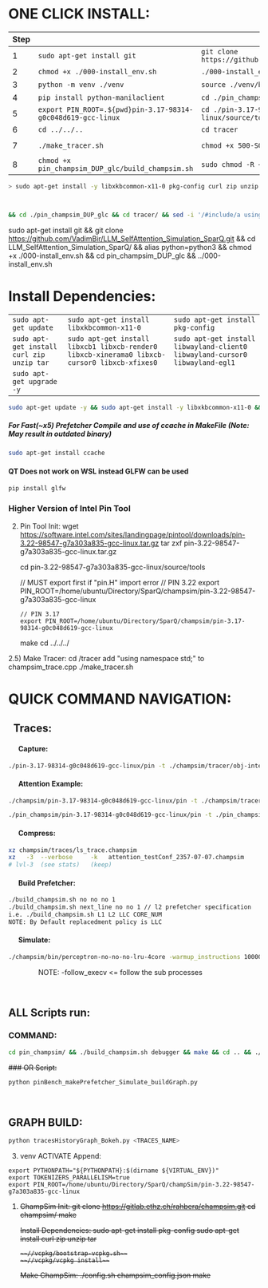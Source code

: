 
# ONE CLICK INSTALL:
| Step |  |  |  |
|---|---|---|---|
| 1 | `sudo apt-get install git` | `git clone https://github.com/VadimBir/LLM_SelfAttention_Simulation_SparQ.git` | `cd LLM_SelfAttention_Simulation_SparQ/` |
| 2 | `chmod +x ./000-install_env.sh` | `./000-install_env.sh` | `alias python=python3` |
| 3 | `python -m venv ./venv` | `source ./venv/bin/activate` | `pip install -r ./requirements.txt` |
| 4 | `pip install python-manilaclient` | `cd ./pin_champsim_DUP_glc` | `make` |
| 5 | `export PIN_ROOT=.${pwd}pin-3.17-98314-g0c048d619-gcc-linux` | `cd ./pin-3.17-98314-g0c048d619-gcc-linux/source/tools/ManualExamples` | `make` |
| 6 | `cd ../../..` | `cd tracer` | `chmod +x ./make_tracer.sh` |
| 7 | `./make_tracer.sh` | `chmod +x 500-SOTA_PrefetcherSim_Runner.sh` | `chmod +x pin_champsim/build_champsim.sh` |
| 8 | `chmod +x pin_champsim_DUP_glc/build_champsim.sh` | `sudo chmod -R +x LLM_SelfAttention_Simulation_SparQ/` |  |


```bash
> sudo apt-get install -y libxkbcommon-x11-0 pkg-config curl zip unzip tar libegl1 libxcb1 libxcb-render0 libxcb-xinerama0 libxcb-cursor0 libxcb-xfixes0 libwayland-client0 libwayland-cursor0 libwayland-egl1 build-essential && sudo apt-get install git && git clone https://github.com/VadimBir/LLM_SelfAttention_Simulation_SparQ.git && cd LLM_SelfAttention_Simulation_SparQ/ && alias python=python3 && (python -m venv ./venv || python3 -m venv ./venv) && source ./venv/bin/activate && pip install -r ./requirements.txt && cd ./pin_champsim && chmod +x ../000-install_env.sh && ../000-install_env.sh



&& cd ./pin_champsim_DUP_glc && cd tracer/ && sed -i '/#include/a using namespace std;' champsim_tracer.cpp && chmod +x make_tracer.sh && ./make_tracer.sh && cd .. && make && export PIN_ROOT=${pwd}pin-3.17-98314-g0c048d619-gcc-linux && cd ./pin-3.17-98314-g0c048d619-gcc-linux/source/tools/ManualExamples && make && cd ../../.. && cd tracer && chmod +x ./make_tracer.sh && ./make_tracer.sh && chmod +x 500-SOTA_PrefetcherSim_Runner.sh && chmod +x pin_champsim/build_champsim.sh && chmod +x pin_champsim_DUP_glc/build_champsim.sh && sudo chmod -R +x LLM_SelfAttention_Simulation_SparQ/
```

sudo apt-get install git && git clone https://github.com/VadimBir/LLM_SelfAttention_Simulation_SparQ.git && cd LLM_SelfAttention_Simulation_SparQ/ && alias python=python3 && chmod +x ./000-install_env.sh && cd pin_champsim_DUP_glc && ../000-install_env.sh

# Install Dependencies:
| | | |
|--|--|--|
| `sudo apt-get update`                       | `sudo apt-get install libxkbcommon-x11-0` | `sudo apt-get install pkg-config`           |
| `sudo apt-get install curl zip unzip tar`       | `sudo apt-get install libxcb1 libxcb-render0 libxcb-xinerama0 libxcb-cursor0 libxcb-xfixes0` | `sudo apt-get install libwayland-client0 libwayland-cursor0 libwayland-egl1` |             
| `sudo apt-get upgrade -y` |

```bash
sudo apt-get update -y && sudo apt-get install -y libxkbcommon-x11-0 && sudo apt-get install -y pkg-config && sudo apt-get install -y curl zip unzip tar && sudo apt-get install -y libegl1 && sudo apt-get install -y libxcb1 libxcb-render0 libxcb-xinerama0 libxcb-cursor0 libxcb-xfixes0 && sudo apt-get install -y libwayland-client0 libwayland-cursor0 libwayland-egl1 && sudo apt-get update && sudo apt upgrade -y && sudo apt upgrade -y
```


##### For Fast(~x5) Prefetcher Compile and use of ccache in MakeFile (Note: May result in outdated binary)
```bash
sudo apt-get install ccache
```

#### QT Does not work on WSL instead GLFW can be used
```bash
pip install glfw
```

### Higher Version of Intel Pin Tool

2)  Pin Tool Init:
    wget https://software.intel.com/sites/landingpage/pintool/downloads/pin-3.22-98547-g7a303a835-gcc-linux.tar.gz
    tar zxf pin-3.22-98547-g7a303a835-gcc-linux.tar.gz

    cd pin-3.22-98547-g7a303a835-gcc-linux/source/tools

    // MUST export first if "pin.H" import error
        // PIN 3.22
        export PIN_ROOT=/home/ubuntu/Directory/SparQ/champsim/pin-3.22-98547-g7a303a835-gcc-linux

        // PIN 3.17
        export PIN_ROOT=/home/ubuntu/Directory/SparQ/champsim/pin-3.17-98314-g0c048d619-gcc-linux

    make
    cd ../../../

2.5) Make Tracer:
    cd /tracer
    add "using namespace std;" to champsim_trace.cpp
    ./make_tracer.sh


# QUICK COMMAND NAVIGATION: 
<h2 style="text-indent:10px;">Traces:</h2>
<h4 style="text-indent:20px;">Capture:</h4>

```bash
./pin-3.17-98314-g0c048d619-gcc-linux/pin -t ./champsim/tracer/obj-intel64/champsim_tracer.so -o ./champsim/traces/lsTTT.champsim -s 100000 -t 20000000 -- ls
```

<h4 style="text-indent:20px;">Attention Example:</h4>

```bash
./champsim/pin-3.17-98314-g0c048d619-gcc-linux/pin -t ./champsim/tracer/obj-intel64/champsim_tracer.so -o ./LLM_Traces/attentionTTT.champsim -s 1000000000 -t 8446744073709551600 -- python llm-inference-research-benchmarks/src/sparq_benchmark.py --n_head <num_arg> --sequence_length <num_arg> --head_dim <num_arg>
```

```bash
./pin_champsim/pin-3.17-98314-g0c048d619-gcc-linux/pin -t ./pin_champsim/tracer/obj-intel64/champsim_tracer.so -o ./LLM_Traces/attentionSim-TestConf-B2-H8-S128-Dim64-Layer4--07-10-0815.champsim -s 4312000 -t 8446744073709551600 -- python llm-inference-research-benchmarks/src/sparq_benchmark.py --n_head 8 --sequence_length 128 --head_dim 64
```
<h4 style="text-indent:20px;">Compress:</h4>

```bash
xz champsim/traces/ls_trace.champsim
xz   -3  --verbose     -k   attention_testConf_2357-07-07.champsim
# lvl-3  (see stats)   (keep)
```

<h4 style="text-indent:20px;">Build Prefetcher:</h4>

```bash
./build_champsim.sh no no no 1
./build_champsim.sh next_line no no 1 // l2 prefetcher specification
i.e. ./build_champsim.sh L1 L2 LLC CORE_NUM
NOTE: By Default replacedment policy is LLC
```
<h4 style="text-indent:20px;">Simulate:</h4>

```bash
./champsim/bin/perceptron-no-no-no-lru-4core -warmup_instructions 1000000 -simulation_instructions 10000000 -traces ./champsim/traces/ls_trace.champsim.xz
```
<p style="text-indent:60px;"> NOTE: -follow_execv <= follow the sub processes </p>

<br>

## ALL Scripts run:
### COMMAND:
```bash
cd pin_champsim/ && ./build_champsim.sh debugger && make && cd .. && ./pin_champsim/pin-3.17-98314-g0c048d619-gcc-linux/pin -follow_execv -t ./pin_champsim/tracer/obj-intel64/champsim_tracer.so -o ./LLM_Traces/attentionSim-Phythia-70M-S1-07-10-2350-FOLLOWEXEC.champsim -s 117500 -t 8446744073709551600 -- python llm-inference-research-benchmarks/src/sparq_benchmark.py && cd LLM_Traces/ && xz -3  --verbose   -k attentionSim-Phythia-70M-S1-07-10-2350-FOLLOWEXEC.champsim && cd .. && ./pin_champsim/bin/perceptron-no-debugger-no-lru-1core -warmup 1000000 -simulation_instructions 1000000 -traces ./LLM_Traces/attentionSim-Phythia-70M-S1-07-10-2350-FOLLOWEXEC.champsim.xz && python tracesHistoryGraph_Bokeh.py
```
~~### OR Script:~~
```bash
python pinBench_makePrefetcher_Simulate_buildGraph.py
```

<br>

## GRAPH BUILD:
```bash
python tracesHistoryGraph_Bokeh.py <TRACES_NAME>
```    

3) venv ACTIVATE Append:
```text
export PYTHONPATH="${PYTHONPATH}:$(dirname ${VIRTUAL_ENV})"
export TOKENIZERS_PARALLELISM=true
export PIN_ROOT=/home/ubuntu/Directory/SparQ/champSim/pin-3.22-98547-g7a303a835-gcc-linux
```


<del>

1)  ChampSim Init:
        ~~git clone https://gitlab.ethz.ch/rahbera/champsim.git~~
        ~~cd champsim/~~
        ~~make~~

    Install Dependencies:
        ~~sudo apt-get install pkg-config~~
        ~~sudo apt-get install curl zip unzip tar~~

        ~~//vcpkg/bootstrap-vcpkg.sh~~
        ~~//vcpkg/vcpkg install~~

    Make ChampSim:
        ~~./config.sh champsim_config.json~~
        ~~make~~
</del>

